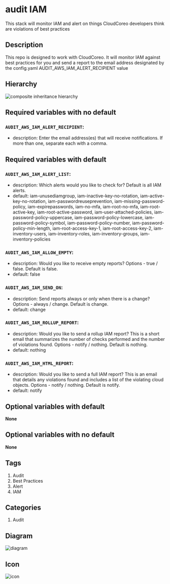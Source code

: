 audit IAM
============================
This stack will monitor IAM and alert on things CloudCoreo developers think are violations of best practices


## Description
This repo is designed to work with CloudCoreo. It will monitor IAM against best practices for you and send a report to the email address designated by the config.yaml AUDIT&#95;AWS&#95;IAM&#95;ALERT&#95;RECIPIENT value


## Hierarchy
![composite inheritance hierarchy](https://raw.githubusercontent.com/CloudCoreo/audit-aws-iam/master/images/hierarchy.png "composite inheritance hierarchy")



## Required variables with no default

### `AUDIT_AWS_IAM_ALERT_RECIPIENT`:
  * description: Enter the email address(es) that will receive notifications. If more than one, separate each with a comma.


## Required variables with default

### `AUDIT_AWS_IAM_ALERT_LIST`:
  * description: Which alerts would you like to check for? Default is all IAM alerts.
  * default: iam-unusediamgroup, iam-inactive-key-no-rotation, iam-active-key-no-rotation, iam-passwordreuseprevention, iam-missing-password-policy, iam-expirepasswords, iam-no-mfa, iam-root-no-mfa, iam-root-active-key, iam-root-active-password, iam-user-attached-policies, iam-password-policy-uppercase, iam-password-policy-lowercase, iam-password-policy-symbol, iam-password-policy-number, iam-password-policy-min-length, iam-root-access-key-1, iam-root-access-key-2, iam-inventory-users, iam-inventory-roles, iam-inventory-groups, iam-inventory-policies

### `AUDIT_AWS_IAM_ALLOW_EMPTY`:
  * description: Would you like to receive empty reports? Options - true / false. Default is false.
  * default: false

### `AUDIT_AWS_IAM_SEND_ON`:
  * description: Send reports always or only when there is a change? Options - always / change. Default is change.
  * default: change

### `AUDIT_AWS_IAM_ROLLUP_REPORT`:
  * description: Would you like to send a rollup IAM report? This is a short email that summarizes the number of checks performed and the number of violations found. Options - notify / nothing. Default is nothing.
  * default: nothing

### `AUDIT_AWS_IAM_HTML_REPORT`:
  * description: Would you like to send a full IAM report? This is an email that details any violations found and includes a list of the violating cloud objects. Options - notify / nothing. Default is notify.
  * default: notify


## Optional variables with default

**None**


## Optional variables with no default

**None**

## Tags
1. Audit
1. Best Practices
1. Alert
1. IAM

## Categories
1. Audit



## Diagram
![diagram](https://raw.githubusercontent.com/CloudCoreo/audit-aws-iam/master/images/diagram.png "diagram")


## Icon
![icon](https://raw.githubusercontent.com/CloudCoreo/audit-aws-iam/master/images/icon.png "icon")

